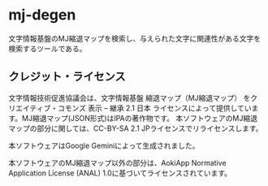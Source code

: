# mj-degen

文字情報基盤のMJ縮退マップを検索し、与えられた文字に関連性がある文字を検索するツールである。

## クレジット・ライセンス

文字情報技術促進協議会は、文字情報基盤 縮退マップ（MJ縮退マップ） をクリエイティブ・コモンズ 表示 – 継承 2.1 日本 ライセンスによって提供しています。MJ縮退マップ(JSON形式)はIPAの著作物です。
本ソフトウェアのMJ縮退マップの部分に関しては、CC-BY-SA 2.1 JPライセンスでリライセンスします。

本ソフトウェアはGoogle Geminiによって生成されました。

本ソフトウェアのMJ縮退マップ以外の部分は、AokiApp Normative Application License (ANAL) 1.0に基づいてライセンスされています。